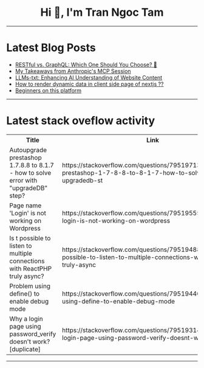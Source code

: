 <h1 align="center">Hi 👋, I'm Tran Ngoc Tam</h1>

---

# Latest Blog Posts 
<!-- BLOG-POST-LIST:START -->
- [RESTful vs. GraphQL: Which One Should You Choose? 🤔](https://dev.to/hadil/restful-vs-graphql-which-one-should-you-choose-2850)
- [My Takeaways from Anthropic&#39;s MCP Session](https://dev.to/shaunak_38/my-takeaways-from-anthropics-mcp-session-1olb)
- [LLMs-txt: Enhancing AI Understanding of Website Content](https://dev.to/foxgem/llms-txt-enhancing-ai-understanding-of-website-content-3gdi)
- [How to render dynamic data in client side page of nextjs ??](https://dev.to/arman_4b25b03dbcddf8d945a/how-to-render-dynamic-data-in-client-side-page-of-nextjs--1bph)
- [Beginners on this platform](https://dev.to/sara_f4a532bf7cb/beginners-on-this-platform-3p8m)
<!-- BLOG-POST-LIST:END -->

---

# Latest stack oveflow activity
<table>
  <tr><th>Title</th><th>Link</th></tr>
  <!-- STACKOVERFLOW:START --><tr><td>Autoupgrade prestashop 1.7.8.8 to 8.1.7 - how to solve error with &quot;upgradeDB&quot; step?</td><td>https://stackoverflow.com/questions/79519713/autoupgrade-prestashop-1-7-8-8-to-8-1-7-how-to-solve-error-with-upgradedb-st</td></tr><tr><td>Page name &#39;Login&#39; is not working on Wordpress</td><td>https://stackoverflow.com/questions/79519555/page-name-login-is-not-working-on-wordpress</td></tr><tr><td>Is t possible to listen to multiple connections with ReactPHP truly async?</td><td>https://stackoverflow.com/questions/79519488/is-t-possible-to-listen-to-multiple-connections-with-reactphp-truly-async</td></tr><tr><td>Problem using define&lpar;&rpar; to enable debug mode</td><td>https://stackoverflow.com/questions/79519440/problem-using-define-to-enable-debug-mode</td></tr><tr><td>Why a login page using password_verify doesn&#39;t work? [duplicate]</td><td>https://stackoverflow.com/questions/79519314/why-a-login-page-using-password-verify-doesnt-work</td></tr><!-- STACKOVERFLOW:END -->
</table>

---


